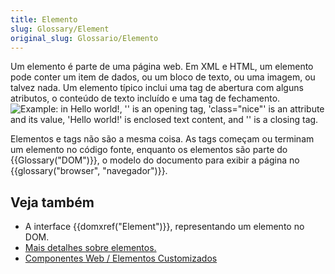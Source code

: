 ```yaml
---
title: Elemento
slug: Glossary/Element
original_slug: Glossario/Elemento
---
```

Um elemento é parte de uma página web. Em XML e HTML, um elemento pode conter um item de dados, ou um bloco de texto, ou uma imagem, ou talvez nada. Um elemento típico inclui uma tag de abertura com alguns atributos, o conteúdo de texto incluído e uma tag de fechamento.
![Example: in <p class="nice">Hello world!</p>, '<p class="nice">' is an opening tag, 'class="nice"' is an attribute and its value, 'Hello world!' is enclosed text content, and '</p>' is a closing tag.](https://mdn.mozillademos.org/files/7659/anatomy-of-an-html-element.png)

Elementos e tags não são a mesma coisa. As tags começam ou terminam um elemento no código fonte, enquanto os elementos são parte do {{Glossary("DOM")}}, o modelo do documento para exibir a página no {{glossary("browser", "navegador")}}.

## Veja também

- A interface {{domxref("Element")}}, representando um elemento no DOM.
- [Mais detalhes sobre elementos.](/pt-BR/docs/Aprender/HTML/Introducao_ao_HTML/Getting_started)
- [Componentes Web / Elementos Customizados](/pt-BR/docs/Web/Web_Components/Usando_elementos_customizados)
